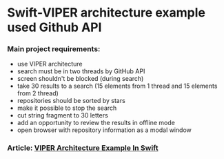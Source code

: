 # Swift-VIPER architecture example used Github API

### Main project requirements:

  - use VIPER architecture
  - search must be in two threads by GitHub API
  - screen shouldn't be blocked (during search)
  - take 30 results to a search (15 elements from 1 thread and 15 elements from 2 thread)
  - repositories should be sorted by stars
  - make it possible to stop the search
  - cut string fragment to 30 letters
  - add an opportunity to review the results in offline mode
  - open browser with repository information as a modal window

### Article: [VIPER Architecture Example In Swift] 

[VIPER Architecture Example In Swift]: <https://medium.com/@biloshkurskyi.ss/viper-architecture-example-in-swift-e4aa50abc93c>
